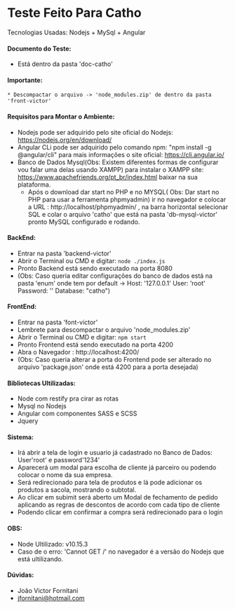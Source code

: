 # Teste Feito Para Catho
Tecnologias Usadas: Nodejs + MySql + Angular

#### Documento do Teste:
* Está dentro da pasta 'doc-catho'

#### Importante:
	* Descompactar o arquivo -> 'node_modules.zip' de dentro da pasta 'front-victor' 


#### Requisitos para Montar o Ambiente:
* Nodejs pode ser adquirido pelo site oficial do Nodejs: https://nodejs.org/en/download/
* Angular CLi pode ser adquirido pelo comando npm: "npm install -g @angular/cli" para mais informações o site oficial: https://cli.angular.io/
* Banco de Dados Mysql(Obs: Existem diferentes formas de configurar vou falar uma delas usando XAMPP) para instalar o XAMPP site: https://www.apachefriends.org/pt_br/index.html baixar na sua plataforma.
	* Após o download dar start no PHP e no MYSQL( Obs: Dar start no PHP para usar a ferramenta phpmyadmin) ir no navegador e colocar a URL : http://localhost/phpmyadmin/ , na barra horizontal selecionar SQL e colar o arquivo 'catho' que está na pasta 'db-mysql-victor' pronto MySQL configurado e rodando. 


#### BackEnd:
* Entrar na pasta 'backend-victor' 
* Abrir o Terminal ou CMD e digitar: ``` node ./index.js ```
* Pronto Backend está sendo executado na porta 8080
* (Obs: Caso queria editar configurações do banco de dados está na pasta 'enum' onde tem por default -> Host: '127.0.0.1' User: 'root' Password: '' Database: "catho")

#### FrontEnd:
* Entrar na pasta 'font-victor'
* Lembrete para descompactar o arquivo 'node_modules.zip'
* Abrir o Terminal ou CMD e digitar:  ``` npm start ```
* Pronto Frontend está sendo executado na porta 4200
* Abra o Navegador : http://localhost:4200/
* (Obs: Caso queria alterar a porta do Frontend pode ser alterado no arquivo 'package.json' onde está 4200 para a porta desejada)


#### Bibliotecas Ultilizadas:
* Node com restify pra cirar as rotas
* Mysql no Nodejs
* Angular com componentes SASS e SCSS
* Jquery

#### Sistema:
* Irá abrir a tela de login e usuario já cadastrado no Banco de Dados: User'root' e password'1234'
* Aparecerá um modal para escolha de cliente já parceiro ou podendo colocar o nome da sua empresa.
* Será redirecionado para tela de produtos e lá pode adicionar os produtos a sacola, mostrando o subtotal.
* Ao clicar em subimit será aberto um Modal de fechamento de pedido aplicando as regras de descontos de acordo com cada tipo de cliente
* Podendo clicar em confirmar a compra será redirecionado para o login

#### OBS:
* Node Ultilizado: v10.15.3
* Caso de o erro: 'Cannot GET /' no navegador é a versão do Nodejs que está ultilizando.

#### Dúvidas:
* João Victor Fornitani
* jfornitani@hotmail.com
